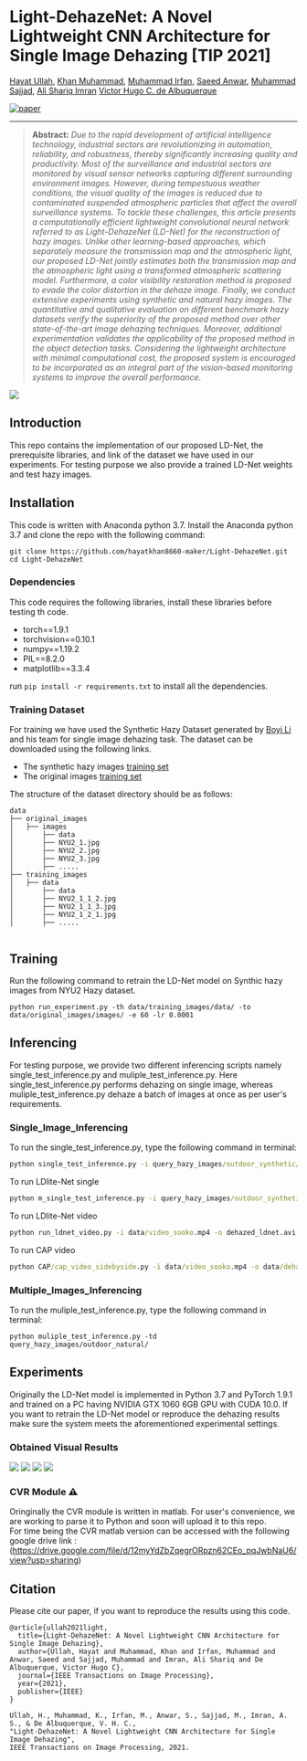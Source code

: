 # Light-DehazeNet: A Novel Lightweight CNN Architecture for Single Image Dehazing [TIP 2021]

[Hayat Ullah](https://scholar.google.com.pk/citations?user=xnXPj0UAAAAJ&hl=en),
[Khan Muhammad](https://scholar.google.com.pk/citations?user=k5oUZyQAAAAJ&hl=en),
[Muhammad Irfan](https://scholar.google.com.pk/citations?user=MfhBA7EAAAAJ&hl=en),
[Saeed Anwar](https://scholar.google.com.pk/citations?user=vPJIHywAAAAJ&hl=en),
[Muhammad Sajjad](https://scholar.google.com.pk/citations?user=E4-dElIAAAAJ&hl=en),
[Ali Shariq Imran](https://scholar.google.com.pk/citations?user=c75cdz8AAAAJ&hl=en&oi=ao)
[Victor Hugo C. de Albuquerque](https://scholar.google.com.pk/citations?user=meI2k88AAAAJ&hl=en)

[![paper](https://img.shields.io/badge/IEEE|TIP-Paper-<COLOR>.svg)](https://ieeexplore.ieee.org/abstract/document/9562276)

<hr />

> **Abstract:**
>*Due to the rapid development of artificial intelligence technology, industrial sectors are revolutionizing in automation, reliability, and robustness, thereby significantly increasing quality and productivity. Most of the surveillance and industrial sectors are monitored by visual sensor networks capturing different surrounding environment images. However, during tempestuous weather conditions, the visual quality of the images is reduced due to contaminated suspended atmospheric particles that affect the overall surveillance systems. To tackle these challenges, this article presents a computationally efficient lightweight convolutional neural network referred to as Light-DehazeNet (LD-Net) for the reconstruction of hazy images. Unlike other learning-based approaches, which separately measure the transmission map and the atmospheric light, our proposed LD-Net jointly estimates both the transmission map and the atmospheric light using a transformed atmospheric scattering model. Furthermore, a color visibility restoration method is proposed to evade the color distortion in the dehaze image. Finally, we conduct extensive experiments using synthetic and natural hazy images. The quantitative and qualitative evaluation on different benchmark hazy datasets verify the superiority of the proposed method over other state-of-the-art image dehazing techniques. Moreover, additional experimentation validates the applicability of the proposed method in the object detection tasks. Considering the lightweight architecture with minimal computational cost, the proposed system is encouraged to be incorporated as an integral part of the vision-based monitoring systems to improve the overall performance.*


![](readme_images/framework.png)

## Introduction
This repo contains the implementation of our proposed LD-Net, the prerequisite libraries, and link of the dataset we have used in our experiments. For testing purpose we also provide a trained LD-Net weights and test hazy images. 

## Installation

This code is written with Anaconda python 3.7. Install the Anaconda python 3.7 and clone the repo with the following command:
```
git clone https://github.com/hayatkhan8660-maker/Light-DehazeNet.git
cd Light-DehazeNet
```

### Dependencies
This code requires the following libraries, install these libraries before testing th code. 
- torch==1.9.1
- torchvision==0.10.1
- numpy==1.19.2
- PIL==8.2.0
- matplotlib==3.3.4

run ```pip install -r requirements.txt``` to install all the dependencies. 

### Training Dataset
For training we have used the Synthetic Hazy Dataset generated by [Boyi Li](https://sites.google.com/site/boyilics/website-builder/project-page) and his team for single image dehazing task. The dataset can be downloaded using the following links. 

- The synthetic hazy images [training set](https://drive.google.com/file/d/17ZWJOpH1AsYQhoqpWR6PK61HrUhArdAK/view)
- The original images [training set](https://drive.google.com/file/d/1Sz5ZFFZXo3sY85R3v7yJa6W6riDGur46/view)

The structure of the dataset directory should be as follows:
```
data
├── original_images
│   ├── images
│       ├── data
│       ├── NYU2_1.jpg
│       ├── NYU2_2.jpg
│       ├── NYU2_3.jpg
│       ├── .....
├── training_images
│   ├── data
│       ├── data
│       ├── NYU2_1_1_2.jpg
│       ├── NYU2_1_1_3.jpg
│       ├── NYU2_1_2_1.jpg
│       ├── .....
   
```

## Training
Run the following command to retrain the LD-Net model on Synthic hazy images from NYU2 Hazy dataset.
```
python run_experiment.py -th data/training_images/data/ -to data/original_images/images/ -e 60 -lr 0.0001
```

## Inferencing 
For testing purpose, we provide two different inferencing scripts namely single_test_inference.py and muliple_test_inference.py. Here single_test_inference.py performs dehazing on single image, whereas muliple_test_inference.py dehaze a batch of images at once as per user's requirements.

### Single_Image_Inferencing 
To run the single_test_inference.py, type the following command in terminal:
```cmd
python single_test_inference.py -i query_hazy_images/outdoor_synthetic/soh(5).jpg
```

To run LDlite-Net single
```cmd
python m_single_test_inference.py -i query_hazy_images/outdoor_synthetic/soh5.jpg --model=ldnet_lite_jit.pt --output_file=dehazed_ldnetlite_jit.png
```

To run LDlite-Net video
```cmd
python run_ldnet_video.py -i data/video_sooko.mp4 -o dehazed_ldnet.avi -m ldnet_lit_jit.pt --width 224 --height 224
```

To run CAP video
```cmd
python CAP/cap_video_sidebyside.py -i data/video_sooko.mp4 -o data/dehazed_output_sideby_side.mp4 --width 640 --height 480
```
### Multiple_Images_Inferencing 
To run the muliple_test_inference.py, type the following command in terminal:
```
python muliple_test_inference.py -td query_hazy_images/outdoor_natural/
```

## Experiments
Originally the LD-Net model is implemented in Python 3.7 and PyTorch 1.9.1 and trained on a PC having NVIDIA GTX 1060 6GB GPU with CUDA 10.0. If you want to retrain the LD-Net model or reproduce the dehazing results make sure the system meets the aforementioned experimental settings. 

### Obtained Visual Results
![](readme_images/insynres.png)
![](readme_images/ousynres.png)
![](readme_images/ounatres.png)
![](readme_images/rgbsdres.png)

### CVR Module :warning:
Oringinally the CVR module is written in matlab. For user's convenience, we are working to parse it to Python and soon will upload it to this repo.   
For time being the CVR matlab version can be accessed with the following google drive link : (https://drive.google.com/file/d/12myYdZbZqegrORpzn62CEo_pqJwbNaU6/view?usp=sharing)



## Citation
Please cite our paper, if you want to reproduce the results using this code.
```
@article{ullah2021light,
  title={Light-DehazeNet: A Novel Lightweight CNN Architecture for Single Image Dehazing},
  author={Ullah, Hayat and Muhammad, Khan and Irfan, Muhammad and Anwar, Saeed and Sajjad, Muhammad and Imran, Ali Shariq and De Albuquerque, Victor Hugo C},
  journal={IEEE Transactions on Image Processing},
  year={2021},
  publisher={IEEE}
}
```

```
Ullah, H., Muhammad, K., Irfan, M., Anwar, S., Sajjad, M., Imran, A. S., & De Albuquerque, V. H. C., 
"Light-DehazeNet: A Novel Lightweight CNN Architecture for Single Image Dehazing", 
IEEE Transactions on Image Processing, 2021.
```
